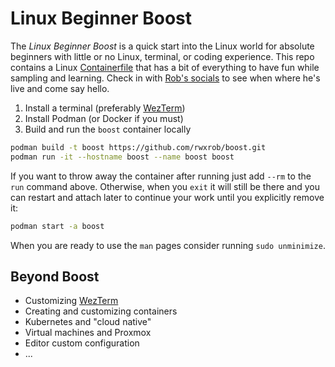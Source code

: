 # Linux Beginner Boost

The *Linux Beginner Boost* is a quick start into the Linux world for absolute beginners with little or no Linux, terminal, or coding experience. This repo contains a Linux [Containerfile](Containerfile) that has a bit of everything to have fun while sampling and learning. Check in with [Rob's socials](https://linktr.ee/rwxrob) to see when where he's live and come say hello.

1. Install a terminal (preferably [WezTerm](home/ubuntu/.wezterm.lua))
1. Install Podman (or Docker if you must)
1. Build and run the `boost` container locally

```sh
podman build -t boost https://github.com/rwxrob/boost.git
podman run -it --hostname boost --name boost boost
```

If you want to throw away the container after running just add `--rm` to the `run` command above. Otherwise, when you `exit` it will still be there and you can restart and attach later to continue your work until you explicitly remove it:

```sh
podman start -a boost
```

When you are ready to use the `man` pages consider running `sudo unminimize`.

## Beyond Boost

- Customizing [WezTerm](home/ubuntu/.wezterm.lua)
- Creating and customizing containers
- Kubernetes and "cloud native"
- Virtual machines and Proxmox
- Editor custom configuration
- ...
